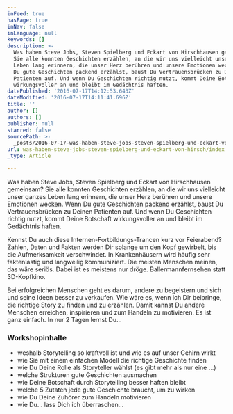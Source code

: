 ```yaml
---
inFeed: true
hasPage: true
inNav: false
inLanguage: null
keywords: []
description: >-
  Was haben Steve Jobs, Steven Spielberg und Eckart von Hirschhausen gemeinsam?
  Sie alle konnten Geschichten erzählen, an die wir uns vielleicht unser ganzes
  Leben lang erinnern, die unser Herz berühren und unsere Emotionen wecken. Wenn
  Du gute Geschichten packend erzählst, baust Du Vertrauensbrücken zu Deinen
  Patienten auf. Und wenn Du Geschichten richtig nutzt, kommt Deine Botschaft
  wirkungsvoller an und bleibt im Gedächtnis haften.  
datePublished: '2016-07-17T14:12:53.643Z'
dateModified: '2016-07-17T14:11:41.696Z'
title: ''
author: []
authors: []
publisher: null
starred: false
sourcePath: >-
  _posts/2016-07-17-was-haben-steve-jobs-steven-spielberg-und-eckart-von-hirsch.md
url: was-haben-steve-jobs-steven-spielberg-und-eckart-von-hirsch/index.html
_type: Article

---
```

Was haben Steve Jobs, Steven Spielberg und Eckart von Hirschhausen gemeinsam? Sie alle konnten Geschichten erzählen, an die wir uns vielleicht unser ganzes Leben lang erinnern, die unser Herz berühren und unsere Emotionen wecken. Wenn Du gute Geschichten packend erzählst, baust Du Vertrauensbrücken zu Deinen Patienten auf. Und wenn Du Geschichten richtig nutzt, kommt Deine Botschaft wirkungsvoller an und bleibt im Gedächtnis haften.

Kennst Du auch diese Internen-Fortbildungs-Trancen kurz vor Feierabend? Zahlen, Daten und Fakten werden Dir solange um den Kopf gewirbelt, bis die Aufmerksamkeit verschwindet. In Krankenhäusern wird häufig sehr faktenlastig und langweilig kommuniziert. Die meisten Menschen meinen, das wäre seriös. Dabei ist es meistens nur dröge. Ballermannfernsehen statt 3D-Kopfkino.

Bei erfolgreichen Menschen geht es darum, andere zu begeistern und sich und seine Ideen besser zu verkaufen. Wie wäre es, wenn ich Dir beibringe, die richtige Story zu finden und zu erzählen. Damit kannst Du andere Menschen erreichen, inspirieren und zum Handeln zu motivieren. Es ist ganz einfach. In nur 2 Tagen lernst Du...

### **Workshopinhalte**

* weshalb Storytelling so kraftvoll ist und wie es auf unser Gehirn wirkt
* wie Sie mit einem einfachen Modell die richtige Geschichte finden
* wie Du Deine Rolle als Storyteller wählst (es gibt mehr als nur eine ...)
* welche Strukturen gute Geschichten ausmachen
* wie Deine Botschaft durch Storytelling besser haften bleibt
* welche 5 Zutaten jede gute Geschichte braucht, um zu wirken
* wie Du Deine Zuhörer zum Handeln motivieren
* wie Du... lass Dich ich überraschen...